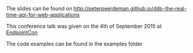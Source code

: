 The slides can be found on http://peterpeerdeman.github.io/ddp-the-real-time-api-for-web-applications

This conference talk was given on the 4th of September 2015 at [EndpointCon](http://www.endpointcon.com)

The code examples can be found in the examples folder

